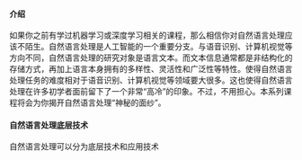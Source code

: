#### 介绍
如果你之前有学过机器学习或深度学习相关的课程，那么相信你对自然语言处理应该不陌生。自然语言处理是人工智能的一个重要分支。与语音识别、计算机视觉等
方向不同，自然语言处理的研究对象是语言文本。而文本信息通常都是非结构化的存储方式，再加上语言本身拥有的多样性、灵活性和广泛性等特性。使得自然语言
处理任务的难度相对于语音识别、计算机视觉等领域要大很多。这也使得自然语言处理在许多初学者面前留下了一个非常“高冷”的印象。不过，不用担心。本系列课
程将会为你揭开自然语言处理“神秘的面纱”。

#### 自然语言处理底层技术
自然语言处理可以分为底层技术和应用技术
